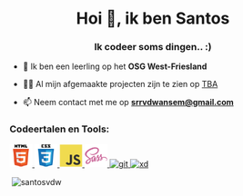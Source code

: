 <h1 align="center">Hoi 👋, ik ben Santos</h1>
<h3 align="center">Ik codeer soms dingen.. :)</h3>

- 🌱 Ik ben een leerling op het **OSG West-Friesland**

- 👨‍💻 Al mijn afgemaakte projecten zijn te zien op [TBA](TBA)

- 📫 Neem contact met me op **srrvdwansem@gmail.com**

<p align="left">
</p>

<h3 align="left">Codeertalen en Tools:</h3>
<p align="left"> <a href="https://www.w3.org/html/" target="_blank" rel="noreferrer"> <img src="https://raw.githubusercontent.com/devicons/devicon/master/icons/html5/html5-original-wordmark.svg" alt="html5" width="40" height="40"/> <a href="https://www.w3schools.com/css/" target="_blank" rel="noreferrer"> <img src="https://raw.githubusercontent.com/devicons/devicon/master/icons/css3/css3-original-wordmark.svg" alt="css3" width="40" height="40"/> </a>  </a> <a href="https://developer.mozilla.org/en-US/docs/Web/JavaScript" target="_blank" rel="noreferrer"> <img src="https://raw.githubusercontent.com/devicons/devicon/master/icons/javascript/javascript-original.svg" alt="javascript" width="40" height="40"/> </a> <a href="https://sass-lang.com" target="_blank" rel="noreferrer"> <img src="https://raw.githubusercontent.com/devicons/devicon/master/icons/sass/sass-original.svg" alt="sass" width="40" height="40"/> </a> <a href="https://git-scm.com/" target="_blank" rel="noreferrer"> <img src="https://www.vectorlogo.zone/logos/git-scm/git-scm-icon.svg" alt="git" width="40" height="40"/> </a> <a href="https://www.adobe.com/products/xd.html" target="_blank" rel="noreferrer"> <img src="https://cdn.worldvectorlogo.com/logos/adobe-xd.svg" alt="xd" width="40" height="40"/> </a> </p>

<!--START_SECTION:waka-->
<!--END_SECTION:waka-->

<p>&nbsp;<img align="center" src="https://github-readme-stats.vercel.app/api?username=santosvdw&show_icons=true&locale=en" alt="santosvdw" /></p>
